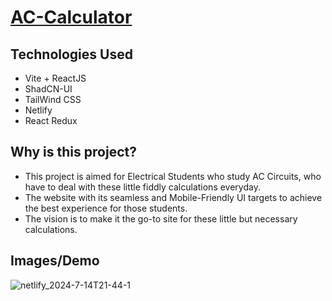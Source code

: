 # [AC-Calculator](ac-calculator-02.netlify.app)[](url)

## Technologies Used
- Vite + ReactJS
- ShadCN-UI
- TailWind CSS
- Netlify
- React Redux

## Why is this project?
- This project is aimed for Electrical Students who study AC Circuits, who have to deal with these little fiddly calculations everyday.
- The website with its seamless and Mobile-Friendly UI targets to achieve the best experience for those students.
- The vision is to make it the go-to site for these little but necessary calculations.

## Images/Demo
![netlify_2024-7-14T21-44-1](https://github.com/user-attachments/assets/58e961b5-147c-4f8d-acee-90f8b329bd7e)
